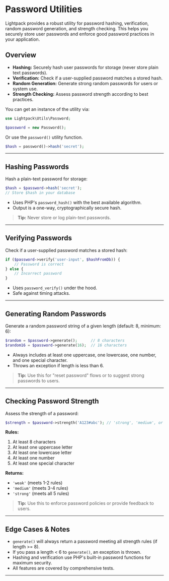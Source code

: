 # Password Utilities

Lightpack provides a robust utility for password hashing, verification, random password generation, and strength checking. This helps you securely store user passwords and enforce good password practices in your application.

## Overview

- **Hashing:** Securely hash user passwords for storage (never store plain text passwords).
- **Verification:** Check if a user-supplied password matches a stored hash.
- **Random Generation:** Generate strong random passwords for users or system use.
- **Strength Checking:** Assess password strength according to best practices.

You can get an instance of the utility via:

```php
use Lightpack\Utils\Password;

$password = new Password();
```

Or use the `password()` utility function.

```php
$hash = password()->hash('secret');
```

---

## Hashing Passwords

Hash a plain-text password for storage:

```php
$hash = $password->hash('secret');
// Store $hash in your database
```

- Uses PHP's `password_hash()` with the best available algorithm.
- Output is a one-way, cryptographically secure hash.

> **Tip:** Never store or log plain-text passwords.

---

## Verifying Passwords

Check if a user-supplied password matches a stored hash:

```php
if ($password->verify('user-input', $hashFromDb)) {
    // Password is correct
} else {
    // Incorrect password
}
```

- Uses `password_verify()` under the hood.
- Safe against timing attacks.

---

## Generating Random Passwords

Generate a random password string of a given length (default: 8, minimum: 6):

```php
$random = $password->generate();      // 8 characters
$random16 = $password->generate(16);  // 16 characters
```

- Always includes at least one uppercase, one lowercase, one number, and one special character.
- Throws an exception if length is less than 6.

> **Tip:** Use this for "reset password" flows or to suggest strong passwords to users.

---

## Checking Password Strength

Assess the strength of a password:

```php
$strength = $password->strength('A123#abc'); // 'strong', 'medium', or 'weak'
```

**Rules:**
1. At least 8 characters
2. At least one uppercase letter
3. At least one lowercase letter
4. At least one number
5. At least one special character

**Returns:**
- `'weak'` (meets 1-2 rules)
- `'medium'` (meets 3-4 rules)
- `'strong'` (meets all 5 rules)

> **Tip:** Use this to enforce password policies or provide feedback to users.

---

## Edge Cases & Notes

- `generate()` will always return a password meeting all strength rules (if length >= 8).
- If you pass a length < 6 to `generate()`, an exception is thrown.
- Hashing and verification use PHP's built-in password functions for maximum security.
- All features are covered by comprehensive tests.

---